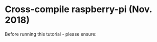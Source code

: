 # Cross-compile raspberry-pi (Nov. 2018)

Before running this tutorial - please ensure:

<!-- - Create a folder for ROOT NFS (I use `~/rpi/rootnfs`) -->

<!-- ## Global references

- `$ROOTNFS_HOME`: Directory where ROOT NFS for RPi is located -->